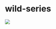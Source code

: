 # wild-series
[![](https://us.123rf.com/450wm/sn333g/sn333g2003/sn333g200300107/142013124-mouse-click-on-round-video-player-button-vector-outline-icon.jpg?ver=6)](https://vimeo.com/user115957760/review/420709992/6ec460e9ff)
